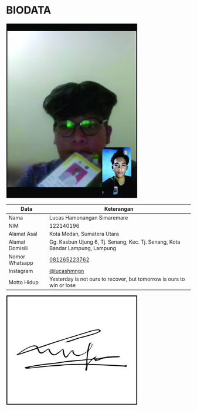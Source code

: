 # BIODATA

![Foto](196_foto.jpg)

| Data            | Keterangan |
| --------------- | ------------- |
| Nama            | Lucas Hamonangan Simaremare |
| NIM             | 122140196 |
| Alamat Asal     | Kota Medan, Sumatera Utara |
| Alamat Domisili | Gg. Kasbun Ujung 6, Tj. Senang, Kec. Tj. Senang, Kota Bandar Lampung, Lampung |
| Nomor Whatsapp  | [081265223762](https://wa.me/+6281265223762) |
| Instagram       | [@lucashmngn](https://instagram.com/lucashmngn) |
| Motto Hidup     | Yesterday is not ours to recover, but tomorrow is ours to win or lose |

![TTD](196_ttd.jpg)
